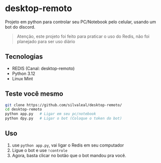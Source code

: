 # desktop-remoto
Projeto em python para controlar seu PC/Notebook pelo celular, usando um bot do discord.

> Atenção, este projeto foi feito para praticar o uso do Redis, não foi planejado para ser uso diário

## Tecnologias
- REDIS (Canal: desktop-remoto)
- Python 3.12
- Linux Mint 

## Teste você mesmo
```bash
git clone https://github.com/silvaleal/desktop-remoto/
cd desktop-remoto
python app.py   # Ligar em seu pc/notebook
python dpy.py   # Ligar o bot (Coloque o token do bot)
```

## Uso
1. use `python app.py`, vai ligar o Redis em seu computador
2. Ligue o bot e use `!controle`
3. Agora, basta clicar no botão que o bot mandou pra você. 
